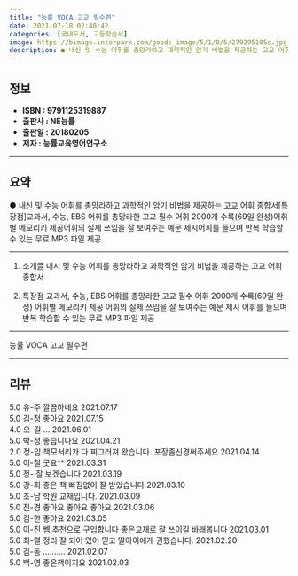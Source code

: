 ```yaml
---
title: "능률 VOCA 고교 필수편"
date: 2021-07-18 02:40:42
categories: [국내도서, 고등학습서]
image: https://bimage.interpark.com/goods_image/5/1/0/5/279295105s.jpg
description: ● 내신 및 수능 어휘를 총망라하고 과학적인 암기 비법을 제공하는 고교 어휘 종합서[특장점]교과서, 수능, EBS 어휘를 총망라한 고교 필수 어휘 2000개 수록(69일 완성)어휘별 메모리키 제공어휘의 실제 쓰임을 잘 보여주는 예문 제시어휘를 들으며 반복 학습할 수 있는 무료 MP3
---
```


## **정보**

- **ISBN : 9791125319887**
- **출판사 : NE능률**
- **출판일 : 20180205**
- **저자 : 능률교육영어연구소**

------



## **요약**

●  내신 및 수능 어휘를 총망라하고 과학적인 암기 비법을 제공하는 고교 어휘 종합서[특장점]교과서, 수능, EBS 어휘를 총망라한 고교 필수 어휘 2000개 수록(69일 완성)어휘별 메모리키 제공어휘의 실제 쓰임을 잘 보여주는 예문 제시어휘를 들으며 반복 학습할 수 있는 무료 MP3 파일 제공

------

1. 소개글
내시 및 수능 어휘를 총망라하고 과학적인 암기 비법을 제공하는 고교 어휘 종합서

2. 특장점
교과서, 수능, EBS 어휘를 총망라한 고교 필수 어휘 2000개 수록(69일 완성)
어휘별 메모리키 제공
어휘의 실제 쓰임을 잘 보여주는 예문 제시
어휘를 들으며 반복 학습할 수 있는 무료 MP3 파일 제공

------


능률 VOCA 고교 필수편 

------


## **리뷰** 

5.0 유-주 깔끔하네요 2021.07.17 <br/>5.0 김-정 좋아요 2021.07.15 <br/>4.0 오-길 ... 2021.06.01 <br/>5.0 박-정 좋습니다요 2021.04.21 <br/>2.0 정-임 책모서리가 다 찌그러져 왔습니다. 포장좀신경써주세요 2021.04.14 <br/>5.0 이-철 굿요^^ 2021.03.31 <br/>5.0 정- 잘 보겠습니다 2021.03.19 <br/>5.0 강-희 좋은 책 빠짐없이 잘 받았습니다  2021.03.10 <br/>5.0 조-남 학원 교재입니다. 2021.03.09 <br/>5.0 진-경 좋아요 좋아요 좋아요  2021.03.06 <br/>5.0 김-한 좋아요 2021.03.05 <br/>5.0 이-진 쎔 추천으로 구입합니다
좋은교재로 잘 쓰이길 바래봅니다 2021.03.01 <br/>5.0 최-렬 정리 잘 되어 있어 믿고 딸아이에게 권했습니다. 2021.02.20 <br/>5.0 김-동 .......... 2021.02.07 <br/>5.0 백-영 좋은책이지요 2021.02.03 <br/>